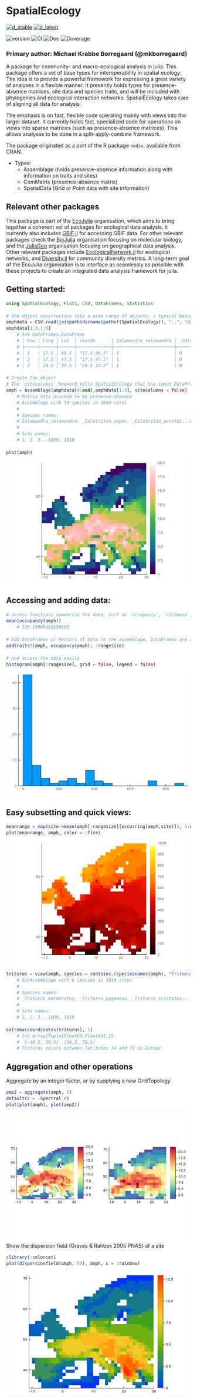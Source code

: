 # SpatialEcology

[![d_stable](https://img.shields.io/badge/Doc-stable-green?style=flat-square)](https://ecojulia.github.io/SpatialEcology.jl/stable/)
[![d_latest](https://img.shields.io/badge/Doc-latest-blue?style=flat-square)](https://ecojulia.github.io/SpatialEcology.jl/latest/)


![version](https://img.shields.io/github/v/tag/EcoJulia/SpatialEcology.jl?sort=semver&style=flat-square)
![CI](https://img.shields.io/github/workflow/status/EcoJulia/SpatialEcology.jl/CI?label=CI&style=flat-square)
![Doc](https://img.shields.io/github/workflow/status/EcoJulia/SpatialEcology.jl/Documentation?label=Doc&style=flat-square)
![Coverage](https://img.shields.io/codecov/c/github/EcoJulia/SpatialEcology.jl?style=flat-square)

### Primary author: Michael Krabbe Borregaard (@mkborregaard)


A package for community- and macro-ecological analysis in julia.
This package offers a set of base types for interoperability in spatial ecology. The idea is to provide a powerful framework for expressing a great variety of analyses in a flexible manner. It presently holds types for presence-absence matrices, site data and species traits, and will be included with phylogenies and ecological interaction networks. SpatialEcology takes care of aligning all data for analysis.

The emphasis is on fast, flexible code operating mainly with views into the larger dataset. It currently holds fast, specialized code for operations on views into sparse matrices (such as presence-absence matrices). This allows analyses to be done in a split-apply-combine framework.

The package originated as a port of the R package `nodiv`, available from CRAN.

- Types:
    - Assemblage (holds presence-absence information along with information on traits and sites)
    - ComMatrix (presence-absence matrix)
    - SpatialData (Grid or Point data with site information)

## Relevant other packages
This package is part of the [EcoJulia](https://github.com/EcoJulia) organisation, which aims to bring together a coherent set of packages for ecological data analysis. It currently also includes [GBIF.jl](https://github.com/EcoJulia/GBIF.jl) for accessing GBIF data. For other relevant packages check the [BioJulia](https://github.com/EcoJulia) organisation focusing on molecular biology, and the [JuliaGeo](https://juliageo.org/) organisation focusing on geographical data analysis. Other relevant packages include [EcologicalNetwork.jl](https://github.com/PoisotLab/EcologicalNetwork.jl) for ecological networks, and [Diversity.jl](https://github.com/richardreeve/Diversity.jl) for community diversity metrics. A long-term goal of the EcoJulia organisation is to interface as seamlessly as possible with these projects to create an integrated data analysis framework for julia.

## Getting started:

```julia
using SpatialEcology, Plots, CSV, DataFrames, Statistics

# the object constructors take a wide range of objects, a typical being a presence-absence matrix as a DataFrame and a 3-column dataframe with coordinates
amphdata = CSV.read(joinpath(dirname(pathof(SpatialEcology)), "..", "data", "amph_Europe.csv"));
amphdata[1:3,1:6]
    # 5×6 DataFrames.DataFrame
    # │ Row │ Long │ Lat  │ coords      │ Salamandra_salamandra │ _Calotriton_asper │ _Calotriton_arnoldi │
    # ├─────┼──────┼──────┼─────────────┼───────────────────────┼───────────────────┼─────────────────────┤
    # │ 1   │ 17.5 │ 46.5 │ "17.5_46.5" │ 1                     │ 0                 │ 0                   │
    # │ 2   │ 17.5 │ 47.5 │ "17.5_47.5" │ 1                     │ 0                 │ 0                   │
    # │ 3   │ 24.5 │ 37.5 │ "24.5_37.5" │ 1                     │ 0                 │ 0                   │

# Create the object
# The `sitecolumns` keyword tells SpatialEcology that the input DataFrame has sites as rows (and species as columns)
amph = Assemblage(amphdata[4:end],amphdata[1:3], sitecolumns = false)
    # Matrix data assumed to be presence-absence
    # Assemblage with 73 species in 1010 sites
    #
    # Species names:
    # Salamandra_salamandra, _Calotriton_asper, _Calotriton_arnoldi...Chioglossa_lusitanica, Pleurodeles_waltl
    #
    # Site names:
    # 1, 2, 3...1009, 1010

plot(amph)
```
![](img/amph_richness.png)
## Accessing and adding data:

```julia
# access functions summarize the data, such as `occupancy`, `richness`, `nsites`, `nspecies`
mean(occupancy(amph))
    # 125.15068493150685

# Add DataFrames or Vectors of data to the assemblage, DataFrames are automatically aligned keeping everything together
addtraits!(amph, occupancy(amph), :rangesize)

# and access the data easily
histogram(amph[:rangesize], grid = false, legend = false)
```
![](img/rangehist.png)

## Easy subsetting and quick views:

```julia
meanrange = map(site->mean(amph[:rangesize][occurring(amph,site)]), 1:nsites(amph))
plot(meanrange, amph, color = :fire)
```
![](img/meanrange.png)

```julia
triturus = view(amph, species = contains.(speciesnames(amph), "Triturus"))
    # SubAssemblage with 6 species in 1010 sites
    #
    # Species names:
    # _Triturus_marmoratus, _Triturus_pygmaeus, _Triturus_cristatus..._Triturus_karelinii_nonspl, _Triturus_dobrogicus
    #
    # Site names:
    # 1, 2, 3...1009, 1010

extrema(coordinates(triturus), 1)
    # 1×2 Array{Tuple{Float64,Float64},2}:
    #  (-10.5, 29.5)  (34.5, 70.5)
    # Triturus exists between latitudes 34 and 71 in Europe
```

## Aggregation and other operations
Aggregate by an integer factor, or by supplying a new GridTopology
```julia
amp2 = aggregate(amph, 2)
default(c = :Spectral_r)
plot(plot(amph), plot(amp2))
```
![](img/aggregate.png)

Show the dispersion field (Graves & Rahbek 2005 PNAS) of a site
```julia
clibrary(:colorcet)
plot(dispersionfield(amph, 50), amph, c = :rainbow)
```
![](img/dispfield.png)
